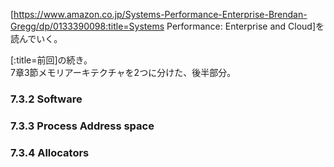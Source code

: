 [https://www.amazon.co.jp/Systems-Performance-Enterprise-Brendan-Gregg/dp/0133390098:title=Systems Performance: Enterprise and Cloud]を読んでいく。

[:title=前回]の続き。  
7章3節メモリアーキテクチャを2つに分けた、後半部分。

### 7.3.2 Software

### 7.3.3 Process Address space


### 7.3.4 Allocators
